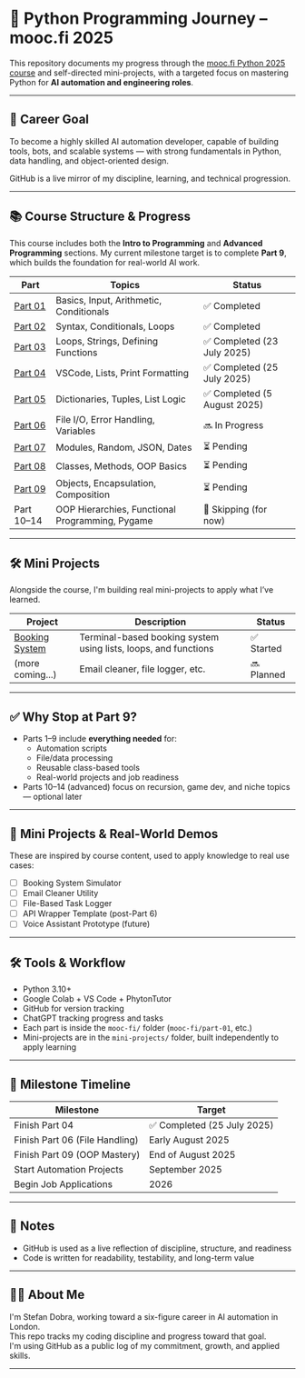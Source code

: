 # 🧠 Python Programming Journey – mooc.fi 2025

This repository documents my progress through the [mooc.fi Python 2025 course](https://programming-22.mooc.fi/) and self-directed mini-projects, with a targeted focus on mastering Python for **AI automation and engineering roles**.

---

## 🎯 Career Goal

To become a highly skilled AI automation developer, capable of building tools, bots, and scalable systems — with strong fundamentals in Python, data handling, and object-oriented design.

GitHub is a live mirror of my discipline, learning, and technical progression.

---

## 📚 Course Structure & Progress

This course includes both the **Intro to Programming** and **Advanced Programming** sections. My current milestone target is to complete **Part 9**, which builds the foundation for real-world AI work.

| Part | Topics | Status |
|------|--------|--------|
| [Part 01](./mooc-fi//part-01) | Basics, Input, Arithmetic, Conditionals | ✅ Completed |
| [Part 02](./mooc-fi//part-02) | Syntax, Conditionals, Loops | ✅ Completed |
| [Part 03](./mooc-fi//part-03) | Loops, Strings, Defining Functions | ✅ Completed (23 July 2025) |
| [Part 04](./mooc-fi//part-04) | VSCode, Lists, Print Formatting | ✅ Completed (25 July 2025) |
| [Part 05](./mooc-fi//part-05) | Dictionaries, Tuples, List Logic | ✅ Completed (5 August 2025) |
| [Part 06](./mooc-fi//part-06) | File I/O, Error Handling, Variables | 🔜 In Progress |
| [Part 07](./mooc-fi//part-07) | Modules, Random, JSON, Dates | ⏳ Pending |
| [Part 08](./mooc-fi//part-08) | Classes, Methods, OOP Basics | ⏳ Pending |
| [Part 09](./mooc-fi//part-09) | Objects, Encapsulation, Composition | ⏳ Pending |
| Part 10–14 | OOP Hierarchies, Functional Programming, Pygame | 🚫 Skipping (for now) |

---

## 🛠️ Mini Projects

Alongside the course, I'm building real mini-projects to apply what I’ve learned.

| Project | Description | Status |
|---------|-------------|--------|
| [Booking System](./mini-projects/booking-system) | Terminal-based booking system using lists, loops, and functions | ✅ Started |
| (more coming...) | Email cleaner, file logger, etc. | 🔜 Planned |

---

## ✅ Why Stop at Part 9?

- Parts 1–9 include **everything needed** for:
  - Automation scripts
  - File/data processing
  - Reusable class-based tools
  - Real-world projects and job readiness
- Parts 10–14 (advanced) focus on recursion, game dev, and niche topics — optional later

---

## 🧪 Mini Projects & Real-World Demos

These are inspired by course content, used to apply knowledge to real use cases:

- [ ] Booking System Simulator
- [ ] Email Cleaner Utility
- [ ] File-Based Task Logger
- [ ] API Wrapper Template (post-Part 6)
- [ ] Voice Assistant Prototype (future)

---

## 🛠️ Tools & Workflow

- Python 3.10+  
- Google Colab + VS Code + PhytonTutor
- GitHub for version tracking  
- ChatGPT tracking progress and tasks
- Each part is inside the `mooc-fi/` folder (`mooc-fi/part-01`, etc.)
- Mini-projects are in the `mini-projects/` folder, built independently to apply learning

---

## 🧭 Milestone Timeline

| Milestone | Target |
|-----------|--------|
| Finish Part 04 | ✅ Completed (25 July 2025) |
| Finish Part 06 (File Handling) | Early August 2025 |
| Finish Part 09 (OOP Mastery) | End of August 2025 |
| Start Automation Projects | September 2025 |
| Begin Job Applications | 2026 |

---

## 📌 Notes


- GitHub is used as a live reflection of discipline, structure, and readiness
- Code is written for readability, testability, and long-term value

---

## 🧑‍💻 About Me

I'm Stefan Dobra, working toward a six-figure career in AI automation in London.  
This repo tracks my coding discipline and progress toward that goal.  
I'm using GitHub as a public log of my commitment, growth, and applied skills.

---